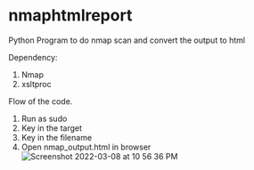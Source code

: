 # nmaphtmlreport
Python Program to do nmap scan and convert the output to html


Dependency:
1. Nmap
2. xsltproc

Flow of the code.
1. Run as sudo
2. Key in the target
3. Key in the filename
4. Open nmap_output.html in browser
![Screenshot 2022-03-08 at 10 56 36 PM](https://user-images.githubusercontent.com/36754635/157292621-6ade99b2-48d1-4fc5-9174-539f3ca968c3.png)

